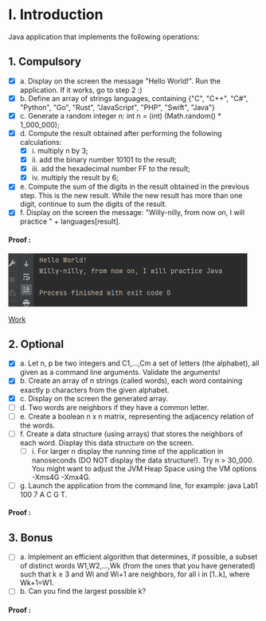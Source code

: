 # I. Introduction

Java application that implements the following operations:

## 1. Compulsory


- [x] a. Display on the screen the message "Hello World!". Run the application. If it works, go to step 2 :)
- [x] b. Define an array of strings languages, containing {"C", "C++", "C#", "Python", "Go", "Rust", "JavaScript", "PHP", "Swift", "Java"}
- [x] c. Generate a random integer n: int n = (int) (Math.random() * 1_000_000);
- [x] d. Compute the result obtained after performing the following calculations:
  - [x] i. multiply n by 3;
  - [x] ii. add the binary number 10101 to the result;
  - [x] iii. add the hexadecimal number FF to the result;
  - [x] iv. multiply the result by 6;
- [x] e. Compute the sum of the digits in the result obtained in the previous step. This is the new result. While the new result has more than one digit, continue to sum the digits of the result.
- [x] f. Display on the screen the message: "Willy-nilly, from now on, I will practice " + languages[result].

#### Proof :

![Introduction](res/I1.png)

[Work](src/Introduction/Compulsory.java)

## 2. Optional

- [x] a. Let n, p be two integers and C1,...,Cm a set of letters (the alphabet), all given as a command line arguments. Validate the arguments!
- [x] b. Create an array of n strings (called words), each word containing exactly p characters from the given alphabet.
- [x] c. Display on the screen the generated array.
- [ ] d. Two words are neighbors if they have a common letter.
- [ ] e. Create a boolean n x n matrix, representing the adjacency relation of the words.
- [ ] f. Create a data structure (using arrays) that stores the neighbors of each word. Display this data structure on the screen.
    - [ ] i. For larger n display the running time of the application in nanoseconds (DO NOT display the data structure!). Try n > 30_000. You might want to adjust the JVM Heap Space using the VM options -Xms4G -Xmx4G.
- [ ] g. Launch the application from the command line, for example: java Lab1 100 7 A C G T.

#### Proof :

## 3. Bonus


- [ ] a. Implement an efficient algorithm that determines, if possible, a subset of distinct words W1,W2,...,Wk (from the ones that you have generated) such that k ≥ 3 and Wi and Wi+1 are neighbors, for all i in [1..k], where Wk+1=W1.
- [ ] b. Can you find the largest possible k?

#### Proof :
